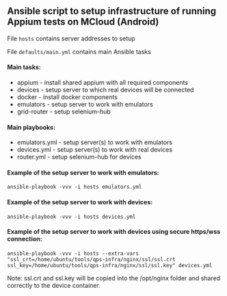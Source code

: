 ## Ansible script to setup infrastructure of running Appium tests on MCloud (Android)

File `hosts` contains server addresses to setup

File `defaults/main.yml` contains main Ansible tasks

#### Main tasks:
 *  appium - install shared appium with all required components
 *  devices - setup server to which real devices will be connected
 *  docker - install docker components
 *  emulators - setup server to work with emulators
 *  grid-router - setup selenium-hub

#### Main playbooks:
 *  emulators.yml - setup server(s) to work with emulators
 *  devices.yml - setup server(s) to work with real devices
 *  router.yml - setup selenium-hub for devices

#### Example of the setup server to work with emulators:
`ansible-playbook -vvv -i hosts emulators.yml`

#### Example of the setup server to work with devices:
`ansible-playbook -vvv -i hosts devices.yml`

#### Example of the setup server to work with devices using secure https/wss connection:
`ansible-playbook -vvv -i hosts --extra-vars "ssl_crt=/home/ubuntu/tools/qps-infra/nginx/ssl/ssl.crt ssl_key=/home/ubuntu/tools/qps-infra/nginx/ssl/ssl.key" devices.yml`

Note: ssl.crt and ssl.key will be copied into the /opt/nginx folder and shared correctly to the device container.

